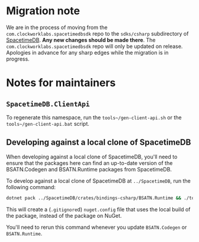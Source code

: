 # Migration note

We are in the process of moving from the `com.clockworklabs.spacetimedbsdk` repo to the `sdks/csharp` subdirectory of [SpacetimeDB](https://github.com/clockworklabs/SpacetimeDB). **Any new changes should be made there**. The `com.clockworklabs.spacetimedbsdk` repo will only be updated on release. Apologies in advance for any sharp edges while the migration is in progress.

# Notes for maintainers

## `SpacetimeDB.ClientApi`

To regenerate this namespace, run the `tools~/gen-client-api.sh` or the
`tools~/gen-client-api.bat` script.

## Developing against a local clone of SpacetimeDB
When developing against a local clone of SpacetimeDB, you'll need to ensure that the packages here can find an up-to-date version of the BSATN.Codegen and BSATN.Runtime packages from SpacetimeDB.

To develop against a local clone of SpacetimeDB at `../SpacetimeDB`, run the following command:

```sh
dotnet pack ../SpacetimeDB/crates/bindings-csharp/BSATN.Runtime && ./tools~/write-nuget-config.sh ../SpacetimeDB
```

This will create a (`.gitignore`d) `nuget.config` file that uses the local build of the package, instead of the package on NuGet.

You'll need to rerun this command whenever you update `BSATN.Codegen` or `BSATN.Runtime`.
